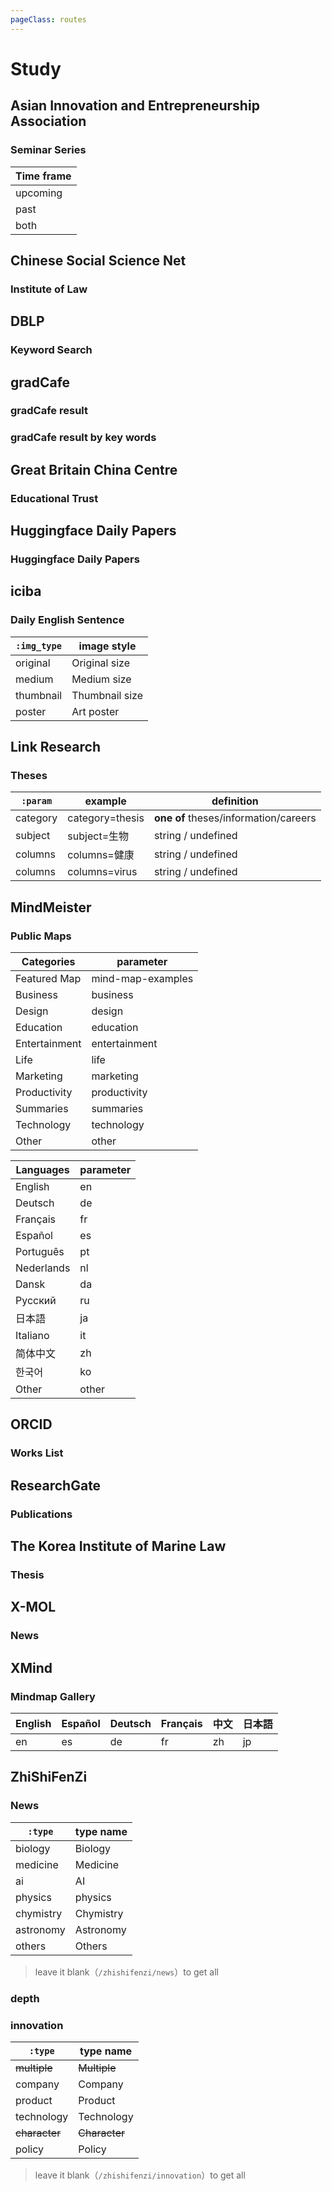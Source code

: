 ```yaml
---
pageClass: routes
---
```


# Study

## Asian Innovation and Entrepreneurship Association

### Seminar Series

<RouteEn author="zxx-457" example="/aiea/seminars/upcoming" path="/aiea/seminars/:period" :paramsDesc="['Time frame']">

| Time frame |
| ----- |
| upcoming |
| past |
| both|

</RouteEn>

## Chinese Social Science Net

### Institute of Law

<RouteEn author="HankChow" example="/cssn/iolaw/zxzp" path="/cssn/iolaw/:section?" :paramsDesc="['Section ID, can be found in the URL. For example, the Section ID of URL `http://iolaw.cssn.cn/zxzp/` is `zxzp`. The default value is `zxzp`']"/>

## DBLP

### Keyword Search

<RouteEn author="ytno1" example="/dblp/knowledge%20tracing" path="/dblp/:field" :paramsDesc="['Research field']" radar="1" />

## gradCafe

### gradCafe result

<RouteEn author="liecn" example="/gradcafe/result" path="/gradcafe/result" />

### gradCafe result by key words

<RouteEn author="liecn" example="/gradcafe/result/computer" path="/gradcafe/result/:type" :paramsDesc="['Keyword']"/>

## Great Britain China Centre

### Educational Trust

<RouteEn author="HenryQW" example="/gbcc/trust" path="/gbcc/trust" />

## Huggingface Daily Papers

### Huggingface Daily Papers

<RouteEn author="zeyugao" example="/huggingface_daily_papers" path="/huggingface_daily_papers" />

## iciba

### Daily English Sentence

<RouteEn author="mashirozx" example="/iciba/7/poster" path="/iciba/:days?/:img_type?" :paramsDesc="['number of items to show (min = 1, max = 7, default = 1)', 'image style']">

| `:img_type` | image style    |
| ----------- | -------------- |
| original    | Original size  |
| medium      | Medium size    |
| thumbnail   | Thumbnail size |
| poster      | Art poster     |

</RouteEn>

## Link Research

### Theses

<RouteEn author="y9c" example="/linkresearcher/category=theses&subject=生物" path="/linkresearcher/theses/:param" supportScihub="1" :paramsDesc="['key=value，eg. subject=生物']" radar="1" rssbud="1">

| `:param` | example         | definition                             |
| -------- | --------------- | -------------------------------------- |
| category | category=thesis | **one of** theses/information/careers |
| subject  | subject=生物    | string / undefined                     |
| columns  | columns=健康    | string / undefined                     |
| columns  | columns=virus   | string / undefined                     |

</RouteEn>

## MindMeister

### Public Maps

<RouteEn author="TonyRL" example="/mindmeister/mind-map-examples" path="/mindmeister/:category?/:language?" :paramsDesc="['Categories, see the table below, `mind-map-examples` by default', 'Languages, see the table below, `en` by default']" radar="1" rssbud="1">

| Categories | parameter |
| -------- | --------------- |
| Featured Map | mind-map-examples |
| Business | business |
| Design | design |
| Education | education |
| Entertainment | entertainment |
| Life | life |
| Marketing | marketing |
| Productivity | productivity |
| Summaries | summaries |
| Technology | technology |
| Other | other |

| Languages | parameter |
| -------- | --------------- |
| English | en |
| Deutsch | de |
| Français | fr |
| Español | es |
| Português | pt |
| Nederlands | nl |
| Dansk | da |
| Русский | ru |
| 日本語 | ja |
| Italiano | it |
| 简体中文 | zh |
| 한국어 | ko |
| Other | other |

</RouteEn>

## ORCID

### Works List

<RouteEn author="OrangeEd1t" example="/orcid/0000-0002-4731-9700" path="/orcid/:id" :paramsDesc="['Open Researcher and Contributor ID']"/>

## ResearchGate

### Publications

<RouteEn author="nczitzk" example="/researchgate/publications/Somsak-Panha" path="/researchgate/publications/:username" :paramsDesc="['Username, can be found in URL']" puppeteer="1" anticrawler="1"/>

## The Korea Institute of Marine Law

### Thesis

<RouteEn author="TonyRL" example="/kimlaw/thesis" path="/kimlaw/thesis" radar="1"/>

## X-MOL

### News

<RouteEn author="cssxsh" example="/x-mol/news/3" path="/x-mol/news/:tag?" :paramsDesc="['Tag number, can be obtained from news list URL. Empty value means news index.']" />

## XMind

### Mindmap Gallery

<RouteEn author="nczitzk" example="/xmind/mindmap" path="/xmind/mindmap/:lang?" :paramsDesc="['language code, all languages by default']">

| English | Español | Deutsch | Français | 中文 | 日本語 |
| ------- | ------- | ------- | -------- | ---- | ------ |
| en      | es      | de      | fr       | zh   | jp     |

</RouteEn>

## ZhiShiFenZi

### News

<RouteEn author="y9c" example="/zhishifenzi/news/ai" path="/zhishifenzi/news/:type" :paramsDesc="['type，eg. ai']">

| `:type`   | type name |
| --------- | --------- |
| biology   | Biology   |
| medicine  | Medicine  |
| ai        | AI        |
| physics   | physics   |
| chymistry | Chymistry |
| astronomy | Astronomy |
| others    | Others    |

> leave it blank（`/zhishifenzi/news`）to get all

</RouteEn>

### depth

<RouteEn author="y9c" example="/zhishifenzi/depth" path="/zhishifenzi/depth" />

### innovation

<RouteEn author="y9c" example="/zhishifenzi/innovation/company" path="/zhishifenzi/innovation/:type" :paramsDesc="['type，eg. company']">

| `:type`       | type name     |
| ------------- | ------------- |
| ~~multiple~~  | ~~Multiple~~  |
| company       | Company       |
| product       | Product       |
| technology    | Technology    |
| ~~character~~ | ~~Character~~ |
| policy        | Policy        |

> leave it blank（`/zhishifenzi/innovation`）to get all

</RouteEn>
